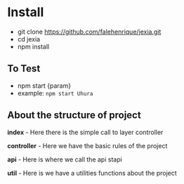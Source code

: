 # Install 
- git clone https://github.com/falehenrique/jexia.git
- cd jexia
- npm install

## To Test
- npm start {param} 
- example: ``npm start Uhura``

## About the structure of project
**index** - Here there is the simple call to layer controller

**controller** - Here we have the basic rules of the project

**api** - Here is where we call the api stapi

**util** - Here is we have a utilities functions about the project
